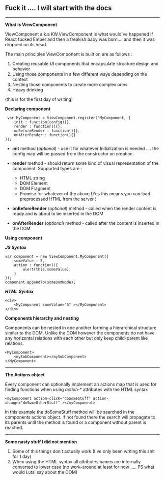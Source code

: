 ## **Fuck it .... I will start with the docs** ##
----------

**What is ViewComponent**

ViewComponent a.k.a KW.ViewComponent is what would've happened if React fucked Ember and then a freakish baby was born.... and then it was dropped on its head.

The main principles ViewComponent is built on are as follows : 

 1. Creating reusable UI components that encapsulate structure design and behavior
 2. Using those components in a few different ways depending on the context
 3. Nesting those components to create more complex ones
 4. Heavy  drinking

(this is for the first day of writing)

**Declaring component**

  

     var MyComponent = ViewComponent.register('MyComponent, {
    	init : function(config){},
    	render : function(){},
    	onBeforeRender : function(){},
    	onAfterRender : function(){}
    });

 - **init** method (*optional*) - use it for whatever Initialization is needed .... the config map will be passed from the constructor on creation.
 - **render** method - should return some kind of visual representation of the component. Supported types are : 
	 - HTML string
	 - DOM Element
	 - DOM Fragment
	 - Promise for whatever of the above (Yes this means you can load preprocessed HTML from the server )
	 
 - **onBeforeRender** (*optional*)  method - called when the render content is ready and is about to be inserted in the DOM
 - **onAfterRender** (*optional*)  method - called after the content is inserted in the DOM
 


**Using component**

***JS Syntax***


    var component = new ViewComponent.MyComponent({
    	someValue : 5,
    	action : function(){
    		alert(this.someValue);
    	}
    });
    component.appendTo(someDomNode);



***HTML Syntax***

    <div>
    	<MyComponent someValue="5" ></MyComponent>
    </div>



**Components hierarchy and nesting**

Components can be nested in one another forming a hierarchical structure similar to the DOM. Unlike the DOM however the components do not have any horizontal relations with each other but only keep child-parent like relations.

    <MyComponent>
    	<mySubComponent></mySubComponent>
    </MyComponent>


----------


**The Actions object**

Every component can optionally implement an actions map that is used for finding functions when using *action-** attributes with the HTML syntax

    <myComponent action-click="doSomeStuff" action-change="doSomeOtherStuff" ></myComponent>
In this example the doSomeStuff method will be searched in the components actions object. If not found there the search will propagate to its parents until the method is found or a component without parent is reached.



----------
**Some nasty stuff I  did not mention**

 1. Some of this things don't actually work (I've only been writing this shit for 1 day)
 2. When using the HTML syntax all attributes names are internally converted to lower case (no work-around at least for now ..... PS what would Lutsi say about the DOM)


